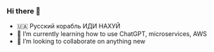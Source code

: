 ### Hi there 👋

- 🇺🇦 Русский корабль ИДИ НАХУЙ
- 🌱 I’m currently learning how to use ChatGPT, microservices, AWS 
- 👯 I’m looking to collaborate on anything new
